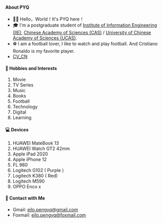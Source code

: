 #### **About PYQ**

- 👋🏼 Hello，World！It's PYQ here！
- 🎓 I'm a postgraduate student of [Institute of Information Engineering (IIE)](http://www.iie.ac.cn/), [Chinese Academy of Sciences (CAS)](https://english.cas.cn/) / [University of Chinese Academy of Sciences (UCAS)](https://www.ucas.ac.cn/ ).
- ⚽ I am a football lover, I like to watch and play football. And Cristiano Ronaldo is my favorite player.
- [CV_CN](https://github.com/peng-yq/peng-yq.github.io/raw/main/pdf/CV_CN.pdf)

#### **🚀 Hobbies and Interests**

1. Movie
2. TV Series
3. Music
4. Books
5. Football
6. Technology
7. Digital
8. Learning

#### **💻 Devices**

1. HUAWEI  MateBook 13
2. HUAWEI  Watch GT2 42mm
3. Apple  iPad 2020
4. Apple iPhone 12
5. FL  980
6. Logitech  G102 ( Purple )
7. Logitech  K380 ( Red)
8. Logitech  M590
9. OPPO Enco x

#### **💌 Contact with Me**

- Gmail: [eilo.pengyq@gmail.com](mailto:eilo.pengyq@gmail.com)
- Foxmail: [eilo.pengyq@foxmail.com](mailto:eilo.pengyq@foxmail.com)
